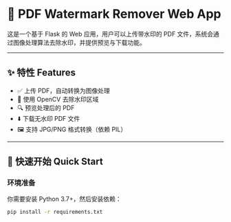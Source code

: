 # 🧼 PDF Watermark Remover Web App

这是一个基于 Flask 的 Web 应用，用户可以上传带水印的 PDF 文件，系统会通过图像处理算法去除水印，并提供预览与下载功能。

---

## ✨ 特性 Features

- ✅ 上传 PDF，自动转换为图像处理
- 🧠 使用 OpenCV 去除水印区域
- 🔍 预览处理后的 PDF
- ⬇️ 下载无水印 PDF 文件
- 🖼️ 支持 JPG/PNG 格式转换（依赖 PIL）

---

## 🚀 快速开始 Quick Start

### 环境准备

你需要安装 Python 3.7+，然后安装依赖：



```bash
pip install -r requirements.txt

